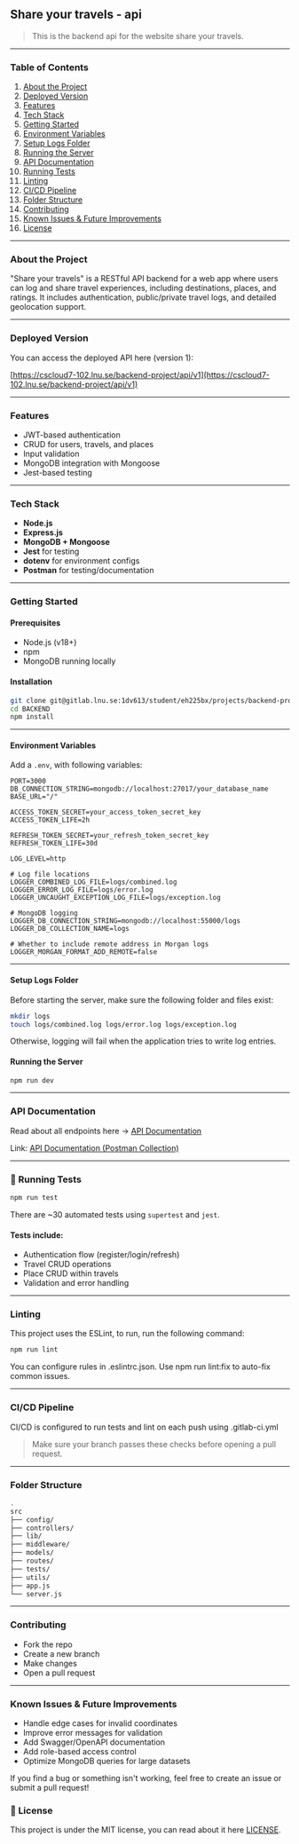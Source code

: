 ## Share your travels - api

> This is the backend api for the website share your travels. 

---

### Table of Contents

1. [About the Project](#about-the-project)
2. [Deployed Version](#deployed-version)
3. [Features](#features)
4. [Tech Stack](#tech-stack)
5. [Getting Started](#getting-started)
6. [Environment Variables](#environment-variables)
7. [Setup Logs Folder](#setup-logs-folder)
8. [Running the Server](#running-the-server)
9. [API Documentation](#api-documentation)
10. [Running Tests](#running-tests)
11. [Linting](#linting)
12. [CI/CD Pipeline](#cicd-pipeline)
13. [Folder Structure](#folder-structure)
14. [Contributing](#contributing)
15. [Known Issues & Future Improvements](#known-issues--future-improvements)
16. [License](#license)

---

### About the Project

"Share your travels" is a RESTful API backend for a web app where users can log and share travel experiences, including destinations, places, and ratings. It includes authentication, public/private travel logs, and detailed geolocation support.

---

### Deployed Version

You can access the deployed API here (version 1):

[https://cscloud7-102.lnu.se/backend-project/api/v1](https://cscloud7-102.lnu.se/backend-project/api/v1)


---

### Features

* JWT-based authentication
* CRUD for users, travels, and places
* Input validation
* MongoDB integration with Mongoose
* Jest-based testing

---

### Tech Stack

* **Node.js**
* **Express.js**
* **MongoDB + Mongoose**
* **Jest** for testing
* **dotenv** for environment configs
* **Postman** for testing/documentation

---

### Getting Started

#### Prerequisites

* Node.js (v18+)
* npm 
* MongoDB running locally

#### Installation

```bash
git clone git@gitlab.lnu.se:1dv613/student/eh225bx/projects/backend-project.git
cd BACKEND
npm install
```

---

#### Environment Variables

Add a `.env`, with following variables:

```
PORT=3000
DB_CONNECTION_STRING=mongodb://localhost:27017/your_database_name
BASE_URL="/"

ACCESS_TOKEN_SECRET=your_access_token_secret_key
ACCESS_TOKEN_LIFE=2h

REFRESH_TOKEN_SECRET=your_refresh_token_secret_key
REFRESH_TOKEN_LIFE=30d

LOG_LEVEL=http

# Log file locations
LOGGER_COMBINED_LOG_FILE=logs/combined.log
LOGGER_ERROR_LOG_FILE=logs/error.log
LOGGER_UNCAUGHT_EXCEPTION_LOG_FILE=logs/exception.log

# MongoDB logging
LOGGER_DB_CONNECTION_STRING=mongodb://localhost:55000/logs
LOGGER_DB_COLLECTION_NAME=logs

# Whether to include remote address in Morgan logs
LOGGER_MORGAN_FORMAT_ADD_REMOTE=false
```

---

#### Setup Logs Folder

Before starting the server, make sure the following folder and files exist:
```bash
mkdir logs
touch logs/combined.log logs/error.log logs/exception.log
```
Otherwise, logging will fail when the application tries to write log entries.


#### Running the Server

```bash
npm run dev
```

---

### API Documentation

Read about all endpoints here -> [API Documentation](./ENDPOINTS.md)


Link: [API Documentation (Postman Collection)](.)

---

### 🧪 Running Tests

```bash
npm run test
```

There are ~30 automated tests using `supertest` and `jest`.

#### Tests include:
- Authentication flow (register/login/refresh)
- Travel CRUD operations
- Place CRUD within travels
- Validation and error handling

---

### Linting

This project uses the ESLint, to run, run the following command:

```bash
npm run lint
```
You can configure rules in .eslintrc.json. Use npm run lint:fix to auto-fix common issues.

---

### CI/CD Pipeline

CI/CD is configured to run tests and lint on each push using .gitlab-ci.yml
>Make sure your branch passes these checks before opening a pull request.

---

### Folder Structure

```bash
.
src
├── config/
├── controllers/
├── lib/
├── middleware/
├── models/
├── routes/
├── tests/
├── utils/
├── app.js
└── server.js
```

---

### Contributing

* Fork the repo
* Create a new branch
* Make changes
* Open a pull request

---

### Known Issues & Future Improvements
 
 - Handle edge cases for invalid coordinates
 - Improve error messages for validation
 - Add Swagger/OpenAPI documentation
 - Add role-based access control
 - Optimize MongoDB queries for large datasets
 
 If you find a bug or something isn't working, feel free to create an issue or submit a pull request!



### 🪪 License

This project is under the MIT license, you can read about it here [LICENSE](./LICENSE.txt).


